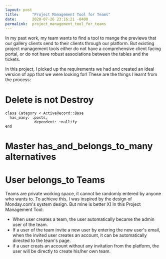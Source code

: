 ```yaml
---
layout: post
title:      "Project Management Tool for Teams"
date:       2020-07-26 23:16:21 -0400
permalink:  project_management_tool_for_teams
---
```



In my past work, my team wants to find a tool to mange the previews that our gallery clients send to their clients through our platform. But existing project management tools either do not have a comprehensive client facing portal, or do not have robust associations between the tables and the tickets.

In this project, I picked up the requirements we had and created an ideal version of app that we were looking for! These are the things I learnt from the process:

# Delete is not Destroy
```
class Category < ActiveRecord::Base
  has_many: :posts,
             dependent: :nullify
end
```

# Master has_and_belongs_to_many alternatives

# User belongs_to Teams
Teams are private working space, it cannot be randomly entered by anyone who wants to. To achieve this, I was inspired by the design of Monday.com's system design. But mine is better X)
In this Project Management Tool:
* When user creates a team, the user automatically became the admin user of the team.
* If a user of the team invite a new user by entering the new user's email, when the invited user creates an account, it can be automatically directed to the team's page.
* if a user creats an account without any invitation from the platform, the user will be directly to create his/her own team.

